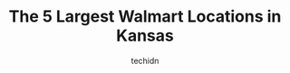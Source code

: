 ---
layout: ampstory
image: https://i0.wp.com/www.statenavi.com/wp-content/uploads/2023/05/walmart-supercenter-0-in-kansas-1685172166.jpeg?resize=640,853
author: techidn
featured: false
description: If you happen to be in Kansas, USA, and looking for a massive Walmart store to fulfill your shopping needs, youre in luck! Weve compiled a list of the top five Largest Walmart locations in
title: The 5 Largest Walmart Locations in Kansas
cover:
   title: The 5 Largest Walmart Locations in Kansas
   subtitle: STATENAVI
   background: https://www.statenavi.com/wp-content/uploads/2023/05/walmart-supercenter-0-in-kansas-1685172166.jpeg

pages: 
 - layout: thirds
   top: <h1>#1 Walmart Supercenter</h1>
   bottom: "<p>Simply disgusting. Entire store, just nasty. Some helpful employees, but most rude and/or dismissive as if giving directions or information is too much.We were able to lo</p>"
   background: https://www.statenavi.com/wp-content/uploads/2023/05/walmart-supercenter-1-in-kansas-1685172167.jpeg
   backgroundblur: true
 - layout: thirds
   top: <h1>#2 Walmart Supercenter</h1>
   bottom: "<p>Great experience for me. Staff was friendly. Items were in stock. Aisles were clear and clean. Open at 7am and I arrived early and patiently waited in the parking lot. Ea</p>"
   background: https://www.statenavi.com/wp-content/uploads/2023/05/walmart-supercenter-2-in-kansas-1685172167.png
   cta:
      link: https://www.statenavi.com/the-5-largest-walmart-locations-in-kansas/
      text: The 5 Largest Walmart Locations in Kansas
 - layout: thirds
   top: <h1>#3 Walmart</h1>
   bottom: "<p>5150 Roe Blvd, Roeland Park, KS 66205, United States</p>"
   background: https://www.statenavi.com/wp-content/uploads/2023/05/walmart-supercenter-3-in-kansas-1685172169.png
   cta:
      link: https://www.statenavi.com/the-5-largest-walmart-locations-in-kansas/
      text: The 5 Largest Walmart Locations in Kansas
 - layout: thirds
   top: <h1>#4 Walmart Supercenter</h1>
   bottom: "<p>13600 S Alden St, Olathe, KS 66062, United States</p>"
   background: https://images.unsplash.com/photo-1597773150796-e5c14ebecbf5?ixlib=rb-4.0.3&ixid=MnwxMjA3fDB8MHxwaG90by1wYWdlfHx8fGVufDB8fHx8&auto=format&fit=crop&w=640&h=853&q=80
   cta:
      link: https://www.statenavi.com/the-5-largest-walmart-locations-in-kansas/
      text: The 5 Largest Walmart Locations in Kansas
 - layout: thirds
   top: <h1>#5 Walmart Supercenter</h1>
   bottom: "<p>2900 S 9th St, Salina, KS 67401, United States</p>"
   background: https://images.unsplash.com/photo-1534312527009-56c7016453e6?ixlib=rb-4.0.3&ixid=MnwxMjA3fDB8MHxwaG90by1wYWdlfHx8fGVufDB8fHx8&auto=format&fit=crop&w=640&h=853&q=80
   cta:
      link: https://www.statenavi.com/the-5-largest-walmart-locations-in-kansas/
      text: The 5 Largest Walmart Locations in Kansas
 - layout: thirds
   top: <h1>#6 Walmart Supercenter</h1>
   bottom: "<p>1301 SW 37th St, Topeka, KS 66611, United States</p>"
   background: https://images.unsplash.com/photo-1533735380053-eb8d0759b24a?ixlib=rb-4.0.3&ixid=MnwxMjA3fDB8MHxwaG90by1wYWdlfHx8fGVufDB8fHx8&auto=format&fit=crop&w=640&h=853&q=80
   cta:
      link: https://www.statenavi.com/the-5-largest-walmart-locations-in-kansas/
      text: The 5 Largest Walmart Locations in Kansas
 - layout: thirds
   top: <h1>#7 Walmart Supercenter</h1>
   bottom: "<p>1725 E Santa Fe St, Gardner, KS 66030, United States</p>"
   background: https://images.unsplash.com/photo-1536745287225-21d689278fd1?ixlib=rb-4.0.3&ixid=MnwxMjA3fDB8MHxwaG90by1wYWdlfHx8fGVufDB8fHx8&auto=format&fit=crop&w=640&h=853&q=80
   cta:
      link: https://www.statenavi.com/the-5-largest-walmart-locations-in-kansas/
      text: The 5 Largest Walmart Locations in Kansas
 - layout: thirds
   middle: Continue reading...
   background: https://images.unsplash.com/photo-1557672172-298e090bd0f1?ixlib=rb-4.0.3&ixid=MnwxMjA3fDB8MHxwaG90by1wYWdlfHx8fGVufDB8fHx8&auto=format&fit=crop&w=640&h=853&q=80
   cta:
      link: https://www.statenavi.com/the-5-largest-walmart-locations-in-kansas/
      text: The 5 Largest Walmart Locations in Kansas
      
---